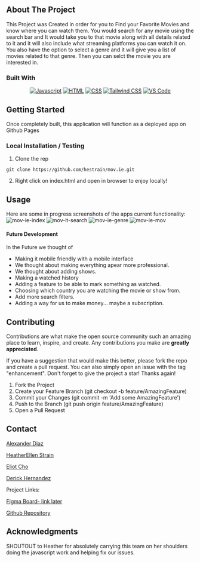 <!-- ABOUT THE PROJECT -->

## About The Project

<!-- Add screenshots using the following format: -->
<!-- ![Screenshot alt description](directPathOfScreenshots) -->

This Project was Created in order for you to Find your Favorite Movies and know where you can watch them. You would search for any movie using the search bar and It would take you to that movie along with all details related to it and it will also include what streaming platforms you can watch it on. You also have the option to select a genre and it will give you a list of movies related to that genre. Then you can selct the movie you are interested in.

### Built With

<div align="center">

[![Javascript](https://img.shields.io/badge/Language-JavaScript-ff0000?style=plastic&logo=JavaScript&logoWidth=10)](https://javascript.info/)
[![HTML](https://img.shields.io/badge/Language-HTML-ff8000?style=plastic&logo=HTML5&logoWidth=10)](https://html.com/)
[![CSS](https://img.shields.io/badge/Language-CSS-ffff00?style=plastic&logo=HTML5&logoWidth=10)](https://developer.mozilla.org/en-US/docs/Web/CSS)
[![Tailwind CSS](https://img.shields.io/badge/Framework-Materialize-80ff00?style=plastic&logo=jQuery&logoWidth=10)](https://tailwindcss.com/)
[![VS Code](https://img.shields.io/badge/IDE-VSCode-0000ff?style=plastic&logo=VisualStudioCode&logoWidth=10)](https://code.visualstudio.com/docs)

</div>

<!-- GETTING STARTED -->

## Getting Started

Once completely built, this application will function as a deployed app on Github Pages

### Local Installation / Testing

1. Clone the rep

```
git clone https://github.com/hestrain/mov.ie.git
```

2. Right click on index.html and open in browser to enjoy locally!

<!-- USAGE EXAMPLES -->

## Usage

Here are some in progress screenshots of the apps current functionality: 
![mov-ie-index](https://github.com/user-attachments/assets/3d875f46-2b18-4d5d-9b05-50e6e87a4422)
![mov-it-search](https://github.com/user-attachments/assets/a22410b6-7c20-4986-8feb-b02ff3b80a81)
![mov-ie-genre](https://github.com/user-attachments/assets/55cd6629-5dc7-4ee2-a925-532cc89f03f2)
![mov-ie-mov](https://github.com/user-attachments/assets/15b62075-6e8a-485d-96be-334e4fc3849b)


#### Future Development

In the Future we thought of 
- Making it mobile friendly with a mobile interface
- We  thought about making everything apear more professional.
- We thought about adding shows. 
- Making a watched history
- Adding a feature to be able to mark something as watched. 
- Choosing which country you are watching the movie or show from. 
- Add more search filters. 
- Adding a way for us to make money... maybe a subscription. 

<!-- CONTRIBUTING -->

## Contributing

Contributions are what make the open source community such an amazing place to learn, inspire, and create. Any contributions you make are **greatly appreciated**.

If you have a suggestion that would make this better, please fork the repo and create a pull request. You can also simply open an issue with the tag "enhancement".
Don't forget to give the project a star! Thanks again!

1. Fork the Project
2. Create your Feature Branch (git checkout -b feature/AmazingFeature)
3. Commit your Changes (git commit -m 'Add some AmazingFeature')
4. Push to the Branch (git push origin feature/AmazingFeature)
5. Open a Pull Request

<!-- CONTACT -->

## Contact

[Alexander Diaz](https://github.com/aadiaz10)

[HeatherEllen Strain](https://github.com/hestrain)

[Eliot Cho](https://github.com/EliotCho)

[Derick Hernandez](https://github.com/appleinmyface)

Project Links:

<!-- TODO- add FIGMA board -->

[Figma Board- link later](https://www.figma.com/board/sxrQHryd75vygmZsIamCQi/Mov.Ie?node-id=16-1450&t=JydsK2lQMzdzFSDx-1)

[Github Repository](https://github.com/hestrain/mov.ie)

<!-- ACKNOWLEDGMENTS -->

## Acknowledgments

SHOUTOUT to Heather for absolutely carrying this team on her shoulders doing the javascript work and helping fix our issues. 
